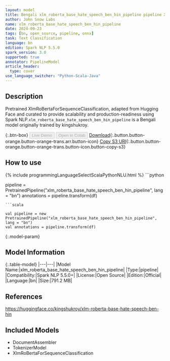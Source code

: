 ```yaml
---
layout: model
title: Bengali xlm_roberta_base_hate_speech_ben_hin_pipeline pipeline XlmRoBertaForSequenceClassification from kingshukroy
author: John Snow Labs
name: xlm_roberta_base_hate_speech_ben_hin_pipeline
date: 2024-09-23
tags: [bn, open_source, pipeline, onnx]
task: Text Classification
language: bn
edition: Spark NLP 5.5.0
spark_version: 3.0
supported: true
annotator: PipelineModel
article_header:
  type: cover
use_language_switcher: "Python-Scala-Java"
---
```


## Description

Pretrained XlmRoBertaForSequenceClassification, adapted from Hugging Face and curated to provide scalability and production-readiness using Spark NLP.`xlm_roberta_base_hate_speech_ben_hin_pipeline` is a Bengali model originally trained by kingshukroy.

{:.btn-box}
<button class="button button-orange" disabled>Live Demo</button>
<button class="button button-orange" disabled>Open in Colab</button>
[Download](https://s3.amazonaws.com/auxdata.johnsnowlabs.com/public/models/xlm_roberta_base_hate_speech_ben_hin_pipeline_bn_5.5.0_3.0_1727089444477.zip){:.button.button-orange.button-orange-trans.arr.button-icon}
[Copy S3 URI](s3://auxdata.johnsnowlabs.com/public/models/xlm_roberta_base_hate_speech_ben_hin_pipeline_bn_5.5.0_3.0_1727089444477.zip){:.button.button-orange.button-orange-trans.button-icon.button-copy-s3}

## How to use



<div class="tabs-box" markdown="1">
{% include programmingLanguageSelectScalaPythonNLU.html %}
```python

pipeline = PretrainedPipeline("xlm_roberta_base_hate_speech_ben_hin_pipeline", lang = "bn")
annotations =  pipeline.transform(df)   

```
```scala

val pipeline = new PretrainedPipeline("xlm_roberta_base_hate_speech_ben_hin_pipeline", lang = "bn")
val annotations = pipeline.transform(df)

```
</div>

{:.model-param}
## Model Information

{:.table-model}
|---|---|
|Model Name:|xlm_roberta_base_hate_speech_ben_hin_pipeline|
|Type:|pipeline|
|Compatibility:|Spark NLP 5.5.0+|
|License:|Open Source|
|Edition:|Official|
|Language:|bn|
|Size:|791.2 MB|

## References

https://huggingface.co/kingshukroy/xlm-roberta-base-hate-speech-ben-hin

## Included Models

- DocumentAssembler
- TokenizerModel
- XlmRoBertaForSequenceClassification